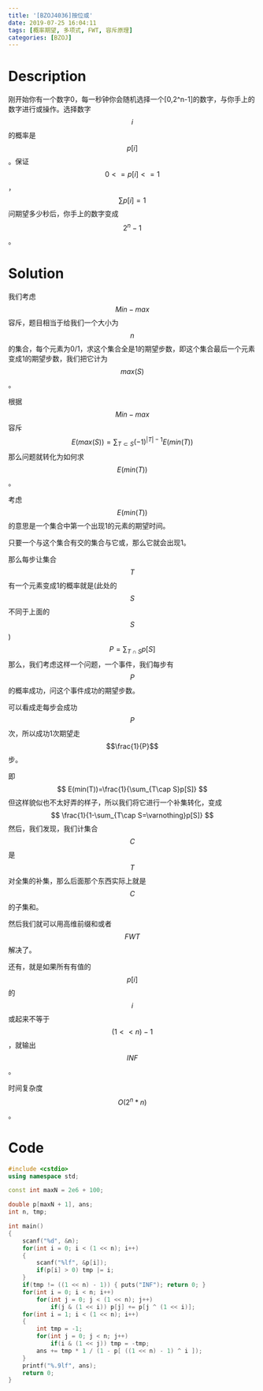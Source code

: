 ```yaml
---
title: '[BZOJ4036]按位或'
date: 2019-07-25 16:04:11
tags: [概率期望, 多项式, FWT, 容斥原理]
categories: [BZOJ]
---
```


# Description

刚开始你有一个数字0，每一秒钟你会随机选择一个[0,2^n-1]的数字，与你手上的数字进行或操作。选择数字$$i$$的概率是$$p[i]$$。保证$$0<=p[i]<=1$$，$$\sum p[i]=1$$问期望多少秒后，你手上的数字变成$$2^n-1$$。

<!--more-->

# Solution

我们考虑$$Min-max$$容斥，题目相当于给我们一个大小为$$n$$的集合，每个元素为0/1，求这个集合全是1的期望步数，即这个集合最后一个元素变成1的期望步数，我们把它计为$$max(S)$$。

根据$$Min-max$$容斥
$$
E(max(S))=\sum_{T\subset S}(-1)^{|T|-1}E(min(T))
$$
那么问题就转化为如何求$$E(min(T))$$。

考虑$$E(min(T))$$的意思是一个集合中第一个出现1的元素的期望时间。

只要一个与这个集合有交的集合与它或，那么它就会出现1。

那么每步让集合$$T$$有一个元素变成1的概率就是(此处的$$S$$不同于上面的$$S$$)
$$
P=\sum_{T\cap S}p[S]
$$
那么，我们考虑这样一个问题，一个事件，我们每步有$$P$$的概率成功，问这个事件成功的期望步数。

可以看成走每步会成功$$P$$次，所以成功1次期望走$$\frac{1}{P}$$步。

即
$$
E(min(T))=\frac{1}{\sum_{T\cap S}p[S]}
$$
但这样貌似也不太好弄的样子，所以我们将它进行一个补集转化，变成
$$
\frac{1}{1-\sum_{T\cap S=\varnothing}p[S]}
$$
然后，我们发现，我们计集合$$C$$是$$T$$对全集的补集，那么后面那个东西实际上就是$$C$$的子集和。

然后我们就可以用高维前缀和或者$$FWT$$解决了。

还有，就是如果所有有值的$$p[i]$$的$$i$$或起来不等于$$(1 << n) - 1$$，就输出$$INF$$。

时间复杂度$$O(2^n*n)$$。

# Code

```c++
#include <cstdio>
using namespace std;

const int maxN = 2e6 + 100;

double p[maxN + 1], ans;
int n, tmp;

int main()
{
	scanf("%d", &n);
	for(int i = 0; i < (1 << n); i++) 
	{
		scanf("%lf", &p[i]);
		if(p[i] > 0) tmp |= i;
	}
	if(tmp != ((1 << n) - 1)) { puts("INF"); return 0; }
	for(int i = 0; i < n; i++)
		for(int j = 0; j < (1 << n); j++)
			if(j & (1 << i)) p[j] += p[j ^ (1 << i)];
	for(int i = 1; i < (1 << n); i++)
	{
		int tmp = -1;
		for(int j = 0; j < n; j++)
			if(i & (1 << j)) tmp = -tmp;
		ans += tmp * 1 / (1 - p[ ((1 << n) - 1) ^ i ]);
	}
	printf("%.9lf", ans);
	return 0;
} 
```

